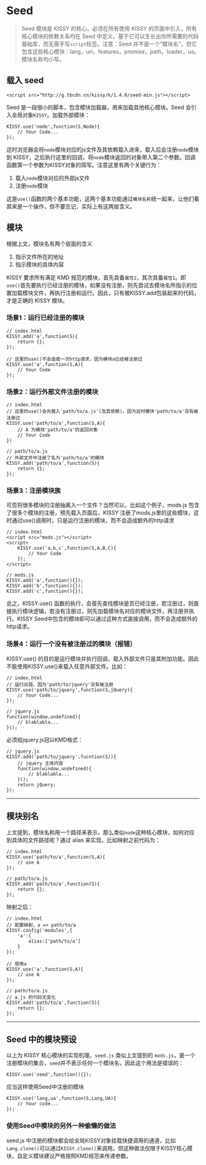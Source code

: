 # Seed

> Seed 模块是 KISSY 的核心。必须在所有使用 KISSY 的页面中引入，所有核心模块的依赖关系均在 Seed 中定义，基于它可以生长出你所需要的代码基础库，而无需手写`script`标签。注意：Seed 并不是一个“模块名”，但它包含这些核心模块：lang，uri，features，promise，path，loader，ua。模块名称均小写。

## 载入 seed

	<script src="http://g.tbcdn.cn/kissy/k/1.4.0/seed-min.js"></script>

Seed 是一段很小的脚本，包含模块加载器，用来加载其他核心模块。Seed 会引入全局对象`KISSY`。加载外部模块：

	KISSY.use('node',function(S,Node){
		// Your Code...	
	});

这时浏览器会将`node`模块对应的js文件及其依赖载入进来，载入后会注册`node`模块到 KISSY，之后执行这里的回调，将`node`模块返回的对象带入第二个参数。回调函数第一个参数为KISSY对象的简写。注意这里有两个关键行为：

1. 载入`node`模块对应的外部js文件
2. 注册`node`模块

这是`use()`函数的两个基本功能，这两个基本功能通过`模块名称`统一起来，让他们看其来是一个操作，但不要忘记，实际上有这两层含义。

## 模块

根据上文，模块名有两个层面的含义

1. 指示文件所在的地址
2. 指示模块的具体内容

KISSY 要求所有满足 KMD 规范的模块，首先具备`属性2`，其次具备`属性1`。即`use()`首先要执行已经注册的模块，如果没有注册，则先尝试去模块名所指示的位置加载模块文件，再执行注册和运行。因此，只有被KISSY.add包装起来的代码，才是正确的 KISSY 模块。

### 场景1：运行已经注册的模块
	
	// index.html
	KISSY.add('a',function(S){
		return {};	
	});

	// 这里的use()不会造成一次http请求，因为模块a已经被注册过
	KISSY.use('a',function(S,A){
		// Your Code
	});

### 场景2：运行外部文件注册的模块

	// index.html
	// 这里的use()会先载入'path/to/a.js'(及其依赖)，因为这时模块'path/to/a'没有被注册过
	KISSY.use('path/to/a',function(S,A){
		// A 为模块'path/to/a'的返回对象
		// Your Code
	})

	// path/to/a.js
	// 外部文件中注册了名为'path/to/a'的模块
	KISSY.add('path/to/a',function(S){
		return {};	
	});

### 场景3：注册模块族

可否将很多模块的注册抽离入一个文件？当然可以，比如这个例子，mods.js 包含了很多个模块的注册，预先载入页面后，KISSY 注册了mods.js里的这些模块，这时通过use()调用时，只是运行注册的模块，而不会造成额外的http请求

	// index.html
	<script src="mods.js"></script>
	<script>
		KISSY.use('a,b,c',function(S,A,B,C){
			// Your Code
		});
	</script>

	// mods.js
	KISSY.add('a',function(){});
	KISSY.add('b',function(){});
	KISSY.add('c',function(){});

总之，KISSY.use() 函数的执行，会首先查找模块是否已经注册，若注册过，则直接执行模块逻辑，若没有注册过，则先加载模块名对应的模块文件，再注册并执行。KISSY Seed中包含的模块即可以通过这种方式直接调用，而不会造成额外的http请求。

### 场景4：运行一个没有被注册过的模块（报错）

KISSY.use() 的目的是运行模块并执行回调，载入外部文件只是其附加功能。因此不能使用KISSY.use()来载入任意外部文件。比如：

	// index.html
	// 运行出错，因为'path/to/jquery'没有被注册
	KISSY.use('path/to/jquery',function(S,jQuery){
		// Your Code...	
	});

	// jquery.js
	function(window,undefined){
		// blablabla...
	}();

必须给jquery.js冠以KMD格式：

	// jquery.js
	KISSY.add('path/to/jquery',fucntion(S)){
		// jquery 主体内容
		function(window,undefined){
			// blablabla...
		}();
		return jQuery;
	});

----------------------------

## 模块别名

上文提到，模块名称用一个路径来表示，那么类似`node`这种核心模块，如何对应到具体的文件路径呢？通过 alias 来实现。比如映射之前代码为：

	// index.html
	KISSY.use('path/to/a',function(S,A){
		// use A
	});

	// path/to/a.js
	KISSY.add('path/to/a',function(S){
		return {};
	});

映射之后：

	// index.html
	// 配置映射，a => path/to/a
	KISSY.config('modules',{
		'a':{
			alias:['path/to/a']
		}
	});

	// 使用a
	KISSY.use('a',function(S,A){
		// use A
	});

	// path/to/a.js
	// a.js 的代码无变化
	KISSY.add('path/to/a',function(S){
		return {};
	});

----------------------------

## Seed 中的模块预设

以上为 KISSY 核心模块的实现机理。`seed.js` 类似上文提到的 `mods.js`，是一个注册模块的集合，`seed`并不表示任何一个模块名，因此这个用法是错误的：

	KISSY.use('seed',function(){});

应当这样使用Seed中注册的模块

	KISSY.use('lang,ua',function(S,Lang,UA){
		// Your code...	
	});

### 使用Seed中模块的另外一种偷懒的做法

seed.js 中注册的模块都会给全局KISSY对象挂载快捷调用的通道，比如`Lang.clone()`可以通过`KISSY.clone()`来调用。但这种做法仅限于KISSY核心模块，自定义模块建议严格按照KMD规范来传递参数。

